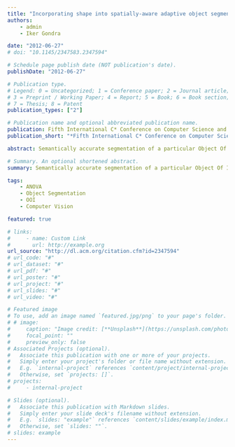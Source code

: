 ```yaml
---
title: "Incorporating shape into spatially-aware adaptive object segmentation algorithm"
authors:
    - admin
    - Iker Gondra

date: "2012-06-27"
# doi: "10.1145/2347583.2347594"

# Schedule page publish date (NOT publication's date).
publishDate: "2012-06-27"

# Publication type.
# Legend: 0 = Uncategorized; 1 = Conference paper; 2 = Journal article;
# 3 = Preprint / Working Paper; 4 = Report; 5 = Book; 6 = Book section;
# 7 = Thesis; 8 = Patent
publication_types: ["2"]

# Publication name and optional abbreviated publication name.
publication: Fifth International C* Conference on Computer Science and Software Engineering
publication_short: "*Fifth International C* Conference on Computer Science and Software Engineering*, ACM"

abstract: Semantically accurate segmentation of a particular Object Of Interest (OOI) in an image is an important but challenging step in computer vision tasks. Our recently proposed object-specific segmentation algorithm learns a model of the OOI which includes information on both the visual appearance of and the spatial relationships among the OOI components. However, its performance heavily depends on the assumption that the visual appearance variability among OOI instances is low. We present an extension to our algorithm that relaxes this assumption by incorporating shape information into the OOI model. Experimental results and an ANOVA-based statistical test confirm that the incorporation of shape has a highly significant positive effect on segmentation performance.

# Summary. An optional shortened abstract.
summary: Semantically accurate segmentation of a particular Object Of Interest (OOI) in an image is an important but challenging step in computer vision tasks. Our recently proposed object-specific segmentation algorithm learns a model of the OOI which includes information on both the visual appearance of and the spatial relationships among the OOI components. However, its performance heavily depends on the assumption that the visual appearance variability among OOI instances is low. We present an extension to our algorithm that relaxes this assumption by incorporating shape information into the OOI model. Experimental results and an ANOVA-based statistical test confirm that the incorporation of shape has a highly significant positive effect on segmentation performance.

tags:
    - ANOVA
    - Object Segmentation
    - OOI
    - Computer Vision

featured: true

# links:
#     - name: Custom Link
#       url: http://example.org
url_source: "http://dl.acm.org/citation.cfm?id=2347594"
# url_code: "#"
# url_dataset: "#"
# url_pdf: "#"
# url_poster: "#"
# url_project: "#"
# url_slides: "#"
# url_video: "#"

# Featured image
# To use, add an image named `featured.jpg/png` to your page's folder.
# # image:
#     caption: "Image credit: [**Unsplash**](https://unsplash.com/photos/pLCdAaMFLTE)"
#     focal_point: ""
#     preview_only: false
# Associated Projects (optional).
#   Associate this publication with one or more of your projects.
#   Simply enter your project's folder or file name without extension.
#   E.g. `internal-project` references `content/project/internal-project/index.md`.
#   Otherwise, set `projects: []`.
# projects:
#     - internal-project

# Slides (optional).
#   Associate this publication with Markdown slides.
#   Simply enter your slide deck's filename without extension.
#   E.g. `slides: "example"` references `content/slides/example/index.md`.
#   Otherwise, set `slides: ""`.
# slides: example
---
```


<!-- {{% callout note %}}
Click the _Cite_ button above to demo the feature to enable visitors to import publication metadata into their reference management software.
{{% /callout %}}

{{% callout note %}}
Create your slides in Markdown - click the _Slides_ button to check out the example.
{{% /callout %}}

Supplementary notes can be added here, including [code, math, and images](https://wowchemy.com/docs/writing-markdown-latex/). -->
